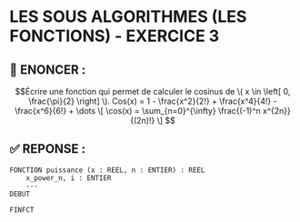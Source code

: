 # LES SOUS ALGORITHMES (LES FONCTIONS) - EXERCICE 3

## 🌟 ENONCER :
```math
Écrire une fonction qui permet de calculer le cosinus de \( x \in \left[ 0, \frac{\pi}{2} \right] \).
Cos(x) = 1 - \frac{x^2}{2!} + \frac{x^4}{4!} - \frac{x^6}{6!} + \dots
\[
\cos(x) = \sum_{n=0}^{\infty} \frac{(-1)^n x^{2n}}{(2n)!}
\]

```

## ✅ REPONSE :

````
FONCTION puissance (x : REEL, n : ENTIER) : REEL
    x_power_n, i : ENTIER
    ---
DEBUT
    
FINFCT
````